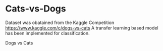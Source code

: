 # Cats-vs-Dogs

Dataset was obatained from the Kaggle Competition https://www.kaggle.com/c/dogs-vs-cats
 A transfer learning based model has been implemented for classification.


Dogs vs Cats
